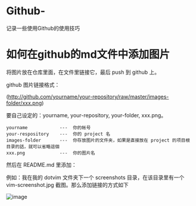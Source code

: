 # Github-
记录一些使用Github的使用技巧
# 如何在github的md文件中添加图片
将图片放在仓库里面，在文件里链接它，最后 push 到 github 上。

github 图片链接格式：

(http://github.com/yourname/your-repository/raw/master/images-folder/xxx.png)

要自己设定的：yourname, your-repository, your-folder, xxx.png。

    yourname            ---  你的帐号
    your-respository    ---  你的 project 名
    images-folder       ---  你存放图片的文件夹，如果是直接放在 project 的项目根目录的話，就可以省略這個
    xxx.png             ---  你的图片名

然后在 README.md 里添加：

例如：我在我的 dotvim 文件夹下一个 screenshots 目录，在该目录里有一个 vim-screenshot.jpg 截图。那么添加链接的方式如下

 ![image](https://github.com/ButBueatiful/dotvim/raw/master/screenshots/vim-screenshot.jpg)
